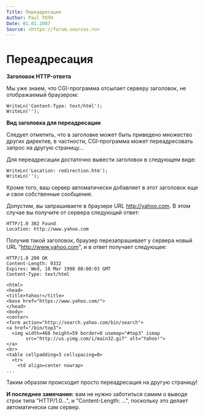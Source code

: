 ```yaml
---
Title: Переадресация
Author: Paul TOTH
Date: 01.01.2007
Source: <https://forum.sources.ru>
---
```



Переадресация
=============

**Заголовок HTTP-ответа**

Мы уже знаем, что CGI-программа отсылает серверу заголовок, не
отображаемый браузером:

    WriteLn('Content-Type: text/html');
    WriteLn('');

**Вид заголовка для переадресации**

Следует отметить, что в заголовке может быть приведено множество других
директив, в частности, CGI-программа может переадресовать запрос на
другую страницу...

Для переадресации достаточно вывести заголовок в следующем виде:

    WriteLn('Location: redirection.htm');
    WriteLn('');

Кроме того, ваш сервер автоматически добавляет в этот заголовок еще и
свои собственные сообщения.

Допустим, вы запрашиваете в браузере URL http://yahoo.com. В этом случае
вы получите от сервера следующий ответ:

    HTTP/1.0 302 Found
    Location: http://www.yahoo.com

Получив такой заголовок, браузер перезапрашивает у сервера новый URL
"http://www.yahoo.com", и в ответ получает следующее:

    HTTP/1.0 200 OK
    Content-Length: 9332
    Expires: Wed, 18 Mar 1998 08:00:03 GMT
    Content-Type: text/html

    <html>
    <head>
    <title>Yahoo!</title>
    <base href="https://www.yahoo.com/">
    </head>
    <body>
    <center>
    <form action="http://search.yahoo.com/bin/search">
    <a href="/bin/top3">
      <img width=460 height=59 border=0 usemap="#top3" ismap
           src="http://us.yimg.com/i/main32.gif" alt="Yahoo!">
    </a>
    <br>
    <table cellpadding=3 cellspacing=0>
      <tr>
        <td align=center nowrap>
    ...

Таким образом происходит просто переадресация на другую страницу!

**И последнее замечание:**
вам не нужно заботиться самим о выводе строк типа
"HTTP/1.0...", и "Content-Length: ...", поскольку это делает
автоматически сам сервер.
